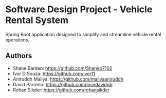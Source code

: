 # Software Design Project - Vehicle Rental System

Spring Boot application designed to simplify and streamline vehicle rental operations.

## Authors

- Shane Barden: https://github.com/Shaneb7102
- Ivor D Souza: https://github.com/ivor11
- Aniruddh Mallya: https://github.com/mallyaaniruddh
- David Parreño: https://github.com/losedavidpb
- Rohan Sikder: https://github.com/rohansikder
